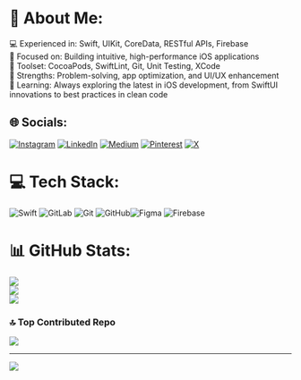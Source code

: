 # 💫 About Me:
💻 Experienced in: Swift, UIKit, CoreData, RESTful APIs, Firebase<br>🚀 Focused on: Building intuitive, high-performance iOS applications<br>🔧 Toolset: CocoaPods, SwiftLint, Git, Unit Testing, XCode<br>🎯 Strengths: Problem-solving, app optimization, and UI/UX enhancement<br>🌱 Learning: Always exploring the latest in iOS development, from SwiftUI innovations to best practices in clean code


## 🌐 Socials:
[![Instagram](https://img.shields.io/badge/Instagram-%23E4405F.svg?logo=Instagram&logoColor=white)](https://instagram.com/ansari_owais_1) [![LinkedIn](https://img.shields.io/badge/LinkedIn-%230077B5.svg?logo=linkedin&logoColor=white)](https://linkedin.com/in/mdowais1) [![Medium](https://img.shields.io/badge/Medium-12100E?logo=medium&logoColor=white)](https://medium.com/@mdowais932) [![Pinterest](https://img.shields.io/badge/Pinterest-%23E60023.svg?logo=Pinterest&logoColor=white)](https://pinterest.com/mdowais932) [![X](https://img.shields.io/badge/X-black.svg?logo=X&logoColor=white)](https://x.com/mdowais01) 

# 💻 Tech Stack:
![Swift](https://img.shields.io/badge/swift-F54A2A?style=for-the-badge&logo=swift&logoColor=white) ![GitLab](https://img.shields.io/badge/gitlab-%23181717.svg?style=for-the-badge&logo=gitlab&logoColor=white) ![Git](https://img.shields.io/badge/git-%23F05033.svg?style=for-the-badge&logo=git&logoColor=white) ![GitHub](https://img.shields.io/badge/github-%23121011.svg?style=for-the-badge&logo=github&logoColor=white)![Figma](https://img.shields.io/badge/figma-%23F24E1E.svg?style=for-the-badge&logo=figma&logoColor=white) ![Firebase](https://img.shields.io/badge/firebase-a08021?style=for-the-badge&logo=firebase&logoColor=ffcd34)
# 📊 GitHub Stats:
![](https://github-readme-stats.vercel.app/api?username=Md-owais-07&theme=dark&hide_border=false&include_all_commits=true&count_private=false)<br/>
![](https://github-readme-streak-stats.herokuapp.com/?user=Md-owais-07&theme=dark&hide_border=false)<br/>
![](https://github-readme-stats.vercel.app/api/top-langs/?username=Md-owais-07&theme=dark&hide_border=false&include_all_commits=true&count_private=false&layout=compact)

### 🔝 Top Contributed Repo
![](https://github-contributor-stats.vercel.app/api?username=Md-owais-07&limit=5&theme=dark&combine_all_yearly_contributions=true)

---
[![](https://visitcount.itsvg.in/api?id=Md-owais-07&icon=0&color=0)](https://visitcount.itsvg.in)

<!-- Proudly created with GPRM ( https://gprm.itsvg.in ) -->

